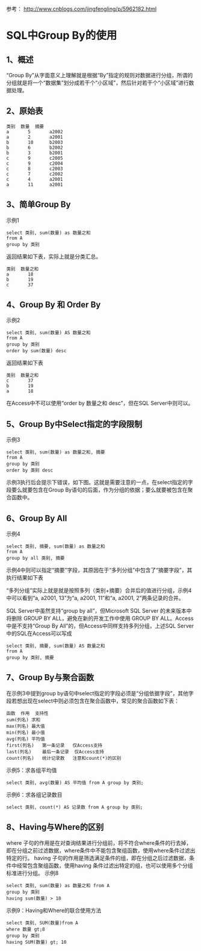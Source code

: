 
参考：
http://www.cnblogs.com/jingfengling/p/5962182.html


SQL中Group By的使用
==================
1、概述
--------------
“Group By”从字面意义上理解就是根据“By”指定的规则对数据进行分组，所谓的分组就是将一个“数据集”划分成若干个“小区域”，然后针对若干个“小区域”进行数据处理。


2、原始表
--------------
```
类别 	数量 	摘要
a 		5 		a2002
a 		2 		a2001
b 		10 		b2003
b 		6 		b2002
b 		3 		b2001
c 		9 		c2005
c 		9 		c2004
c 		8 		c2003
c 		7 		c2002
c 		4 		a2001
a 		11 		a2001
```


3、简单Group By
--------------
示例1
```
select 类别, sum(数量) as 数量之和
from A
group by 类别
```
返回结果如下表，实际上就是分类汇总。
```
类别 	数量之和
a 		18
b 		19
c 		37
```



4、Group By 和 Order By
--------------
示例2
```
select 类别, sum(数量) AS 数量之和
from A
group by 类别
order by sum(数量) desc
```
返回结果如下表
```
类别 	数量之和
c 		37
b 		19
a 		18
```
在Access中不可以使用“order by 数量之和 desc”，但在SQL Server中则可以。


5、Group By中Select指定的字段限制
--------------
示例3
```
select 类别, sum(数量) as 数量之和, 摘要
from A
group by 类别
order by 类别 desc
```
示例3执行后会提示下错误，如下图。这就是需要注意的一点，在select指定的字段要么就要包含在Group By语句的后面，作为分组的依据；要么就要被包含在聚合函数中。




6、Group By All
--------------
示例4
```
select 类别, 摘要, sum(数量) as 数量之和
from A
group by all 类别, 摘要
```
示例4中则可以指定“摘要”字段，其原因在于“多列分组”中包含了“摘要字段”，其执行结果如下表



“多列分组”实际上就是就是按照多列（类别+摘要）合并后的值进行分组，示例4中可以看到“a, a2001, 13”为“a, a2001, 11”和“a, a2001, 2”两条记录的合并。

SQL Server中虽然支持“group by all”，但Microsoft SQL Server 的未来版本中将删除 GROUP BY ALL，避免在新的开发工作中使用 GROUP BY ALL。Access中是不支持“Group By All”的，但Access中同样支持多列分组，上述SQL Server中的SQL在Access可以写成
```
select 类别, 摘要, sum(数量) AS 数量之和
from A
group by 类别, 摘要
```



7、Group By与聚合函数
--------------
在示例3中提到group by语句中select指定的字段必须是“分组依据字段”，其他字段若想出现在select中则必须包含在聚合函数中，常见的聚合函数如下表：
```
函数	作用	支持性
sum(列名)	求和	　　　　
max(列名)	最大值	　　　　
min(列名)	最小值	　　　　
avg(列名)	平均值	　　　　
first(列名)	第一条记录	仅Access支持
last(列名)	最后一条记录	仅Access支持
count(列名)	统计记录数	注意和count(*)的区别
```

示例5：求各组平均值
```
select 类别, avg(数量) AS 平均值 from A group by 类别;
```

示例6：求各组记录数目
```
select 类别, count(*) AS 记录数 from A group by 类别;
```



8、Having与Where的区别
--------------
where 子句的作用是在对查询结果进行分组前，将不符合where条件的行去掉，即在分组之前过滤数据，where条件中不能包含聚组函数，使用where条件过滤出特定的行。
having 子句的作用是筛选满足条件的组，即在分组之后过滤数据，条件中经常包含聚组函数，使用having 条件过滤出特定的组，也可以使用多个分组标准进行分组。
示例8
```
select 类别, sum(数量) as 数量之和 from A
group by 类别
having sum(数量) > 18
```

示例9：Having和Where的联合使用方法
```
select 类别, SUM(数量)from A
where 数量 gt;8
group by 类别
having SUM(数量) gt; 10
```








